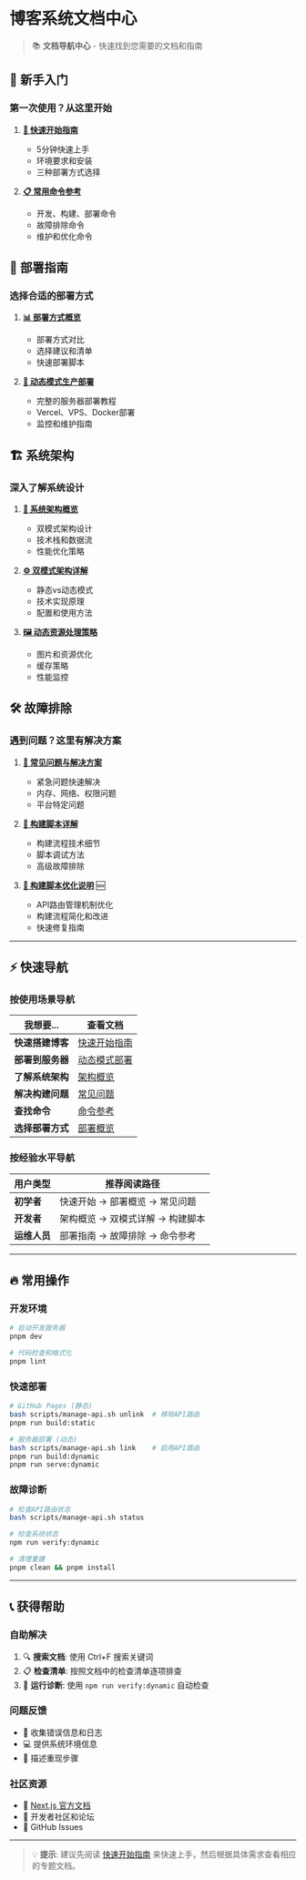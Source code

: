 # 博客系统文档中心

> 📚 **文档导航中心** - 快速找到您需要的文档和指南

## 🚀 新手入门

### 第一次使用？从这里开始

1. **[📖 快速开始指南](./01-getting-started/01-quick-start-guide.md)**
   - 5分钟快速上手
   - 环境要求和安装
   - 三种部署方式选择

2. **[📋 常用命令参考](./01-getting-started/02-commands-reference.md)**
   - 开发、构建、部署命令
   - 故障排除命令
   - 维护和优化命令

## 🚀 部署指南

### 选择合适的部署方式

1. **[📊 部署方式概览](./02-deployment/00-deployment-overview.md)**
   - 部署方式对比
   - 选择建议和清单
   - 快速部署脚本

2. **[🔧 动态模式生产部署](./02-deployment/01-dynamic-production-deployment.md)**
   - 完整的服务器部署教程
   - Vercel、VPS、Docker部署
   - 监控和维护指南

## 🏗️ 系统架构

### 深入了解系统设计

1. **[🎯 系统架构概览](./03-architecture/00-architecture-overview.md)**
   - 双模式架构设计
   - 技术栈和数据流
   - 性能优化策略

2. **[⚙️ 双模式架构详解](./03-architecture/01-run-mode-architecture.md)**
   - 静态vs动态模式
   - 技术实现原理
   - 配置和使用方法

3. **[🖼️ 动态资源处理策略](./03-architecture/02-dynamic-assets-strategy.md)**
   - 图片和资源优化
   - 缓存策略
   - 性能监控

## 🛠️ 故障排除

### 遇到问题？这里有解决方案

1. **[🚨 常见问题与解决方案](./04-troubleshooting/00-common-issues.md)**
   - 紧急问题快速解决
   - 内存、网络、权限问题
   - 平台特定问题

2. **[🔧 构建脚本详解](./04-troubleshooting/01-build-dynamic-scripts.md)**
   - 构建流程技术细节
   - 脚本调试方法
   - 高级故障排除

3. **[🔄 构建脚本优化说明](./04-troubleshooting/02-build-script-improvements.md)** 🆕
   - API路由管理机制优化
   - 构建流程简化和改进
   - 快速修复指南

---

## ⚡ 快速导航

### 按使用场景导航

| 我想要...        | 查看文档                                                            |
| ---------------- | ------------------------------------------------------------------- |
| **快速搭建博客** | [快速开始指南](./01-getting-started/01-quick-start-guide.md)        |
| **部署到服务器** | [动态模式部署](./02-deployment/01-dynamic-production-deployment.md) |
| **了解系统架构** | [架构概览](./03-architecture/00-architecture-overview.md)           |
| **解决构建问题** | [常见问题](./04-troubleshooting/00-common-issues.md)                |
| **查找命令**     | [命令参考](./01-getting-started/02-commands-reference.md)           |
| **选择部署方式** | [部署概览](./02-deployment/00-deployment-overview.md)               |

### 按经验水平导航

| 用户类型     | 推荐阅读路径                     |
| ------------ | -------------------------------- |
| **初学者**   | 快速开始 → 部署概览 → 常见问题   |
| **开发者**   | 架构概览 → 双模式详解 → 构建脚本 |
| **运维人员** | 部署指南 → 故障排除 → 命令参考   |

---

## 🔥 常用操作

### 开发环境

```bash
# 启动开发服务器
pnpm dev

# 代码检查和格式化
pnpm lint
```

### 快速部署

```bash
# GitHub Pages (静态)
bash scripts/manage-api.sh unlink  # 移除API路由
pnpm run build:static

# 服务器部署 (动态)
bash scripts/manage-api.sh link    # 启用API路由
pnpm run build:dynamic
pnpm run serve:dynamic
```

### 故障诊断

```bash
# 检查API路由状态
bash scripts/manage-api.sh status

# 检查系统状态
npm run verify:dynamic

# 清理重建
pnpm clean && pnpm install
```

---

## 📞 获得帮助

### 自助解决

1. 🔍 **搜索文档**: 使用 Ctrl+F 搜索关键词
2. 📋 **检查清单**: 按照文档中的检查清单逐项排查
3. 🔧 **运行诊断**: 使用 `npm run verify:dynamic` 自动检查

### 问题反馈

- 📝 收集错误信息和日志
- 💻 提供系统环境信息
- 🔄 描述重现步骤

### 社区资源

- 📖 [Next.js 官方文档](https://nextjs.org/docs)
- 💬 开发者社区和论坛
- 🐛 GitHub Issues

---

> 💡 **提示**: 建议先阅读 [快速开始指南](./01-getting-started/01-quick-start-guide.md) 来快速上手，然后根据具体需求查看相应的专题文档。

